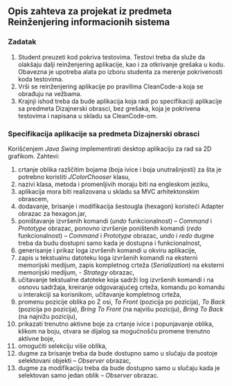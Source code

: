 ## Opis zahteva za projekat iz predmeta Reinženjering informacionih sistema

### Zadatak
1. Student preuzeti kod pokriva testovima. Testovi treba da služe da olakšaju dalji reinženjering aplikacije, kao i za otkrivanje grešaka u kodu. Obavezna je upotreba alata po izboru studenta za merenje pokrivenosti koda testovima.
2. Vrši se reinženjering aplikacije po pravilima CleanCode-a koja se obrađuju na vežbama.
3. Krajnji ishod treba da bude aplikacija koja radi po specifikaciji aplikacije sa predmeta Dizajnerski obrasci, bez grešaka, koja je pokrivena testovima i napisana u skladu sa CleanCode-om.

### Specifikacija aplikacije sa predmeta Dizajnerski obrasci
Korišćenjem *Java Swing* implementirati desktop aplikaciju za rad sa 2D grafikom. 
Zahtevi:
1. crtanje oblika različitim bojama (boja ivice i boja unutrašnjosti) za šta je potrebno koristiti *JColorChooser* klasu,
2. nazivi klasa, metoda i promenljivih moraju biti na engleskom jeziku,
3. aplikacija mora biti realizovana u skladu sa MVC arhitektonskim obrascem,
4. dodavanje, brisanje i modifikacija šestougla (hexagon) koristeći Adapter obrazac za hexagon.jar,
5. poništavanje izvršenih komandi (*undo* funkcionalnost) – *Command* i *Prototype* obrazac, ponovno izvršenje poništenih komandi (*redo* funkcionalnost) – *Command* i *Prototype* obrazac, *undo* i *redo* dugme treba da budu dostupni samo kada je dostupna i funkcionalnost,
6. generisanje i prikaz loga izvršenih komandi u okviru aplikacije,
7. zapis u tekstualnu datoteku loga izvršenih komandi na eksterni memorijski medijum, zapis kompletnog crteža (*Serialization*) na eksterni memorijski medijum, - *Strategy* obrazac,
8. učitavanje tekstualne datoteke koja sadrži log izvršenih komandi i na osnovu sadržaja, kreiranje odgovarajućeg crteža, komandu po komandu u interakciji sa korisnikom, učitavanje kompletnog crteža,
9. promenu pozicije oblika po Z osi, *To Front* (pozicija po pozicija), *To Back* (pozicija po pozicija), *Bring To Front* (na najvišu poziciju), *Bring To Back* (na najnižu poziciju),
10. prikazati trenutno aktivne boje za crtanje ivice i popunjavanje oblika, klikom na boju, otvara se dijalog sa mogućnošću promene trenutno aktivne boje,
11. omogućiti selekciju više oblika,
12. dugme za brisanje treba da bude dostupno samo u slučaju da postoje selektovani objekti – *Observer* obrazac,
13. dugme za modifikaciju treba da bude dostupno samo u slučaju kada je selektovan samo jedan oblik – *Observer* obrazac.


